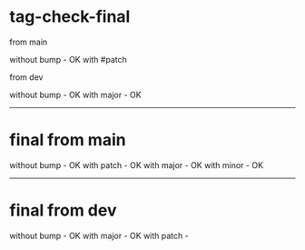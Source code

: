 # tag-check-final

from main

without bump - OK
with #patch 

from dev 

without bump - OK
with major - OK

------------------------------------

# final from main

without bump - OK
with patch - OK
with major - OK
with minor - OK

--------------------------------

# final from dev

without bump - OK
with major - OK
with patch - 

